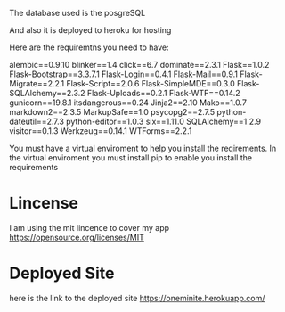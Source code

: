 



The database used is the posgreSQL 

And also it is deployed to heroku for hosting

Here are the requiremtns you need to have:

alembic==0.9.10
blinker==1.4
click==6.7
dominate==2.3.1
Flask==1.0.2
Flask-Bootstrap==3.3.7.1
Flask-Login==0.4.1
Flask-Mail==0.9.1
Flask-Migrate==2.2.1
Flask-Script==2.0.6
Flask-SimpleMDE==0.3.0
Flask-SQLAlchemy==2.3.2
Flask-Uploads==0.2.1
Flask-WTF==0.14.2
gunicorn==19.8.1
itsdangerous==0.24
Jinja2==2.10
Mako==1.0.7
markdown2==2.3.5
MarkupSafe==1.0
psycopg2==2.7.5
python-dateutil==2.7.3
python-editor==1.0.3
six==1.11.0
SQLAlchemy==1.2.9
visitor==0.1.3
Werkzeug==0.14.1
WTForms==2.2.1

You must have a virtual enviroment to help you install the reqirements. In the virtual enviroment you must install  pip to enable you install the requirements


# Lincense
I am using the mit lincence to cover my app  https://opensource.org/licenses/MIT

# Deployed Site
here is the link to the deployed site https://oneminite.herokuapp.com/